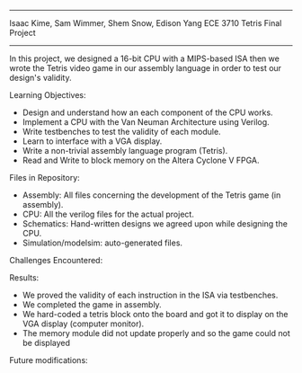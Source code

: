 *************************************************************************************************
Isaac Kime, Sam Wimmer, Shem Snow, Edison Yang
ECE 3710
Tetris Final Project
*************************************************************************************************

In this project, we designed a 16-bit CPU with a MIPS-based ISA then we wrote the Tetris video game in our assembly language in order to test our design's validity.

Learning Objectives:
- Design and understand how an each component of the CPU works.
- Implement a CPU with the Van Neuman Architecture using Verilog.
- Write testbenches to test the validity of each module.
- Learn to interface with a VGA display.
- Write a non-trivial assembly language program (Tetris).
- Read and Write to block memory on the Altera Cyclone V FPGA.

Files in Repository:

- Assembly: All files concerning the development of the Tetris game (in assembly).
- CPU: All the verilog files for the actual project.
- Schematics: Hand-written designs we agreed upon while designing the CPU.
- Simulation/modelsim: auto-generated files.

Challenges Encountered: 


Results:
- We proved the validity of each instruction in the ISA via testbenches.
- We completed the game in assembly.
- We hard-coded a tetris block onto the board and got it to display on the VGA display (computer monitor). 
- The memory module did not update properly and so the game could not be displayed 

Future modifications:
